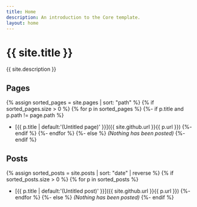 ```yaml
---
title: Home
description: An introduction to the Core template.
layout: home
---
```


# {{ site.title }}

{{ site.description }}

## Pages

{% assign sorted_pages = site.pages | sort: "path" %}
{% if sorted_pages.size > 0 %}
{% for p in sorted_pages %}
{%- if p.title and p.path != page.path %}
- [{{ p.title | default:'(Untitled page)' }}]({{ site.github.url }}{{ p.url }})
{%- endif %}
{%- endfor %}
{%- else %}
_(Nothing has been posted)_
{%- endif %}

## Posts

{% assign sorted_posts = site.posts | sort: "date" | reverse %}
{% if sorted_posts.size > 0 %}
{% for p in sorted_posts %}
- [{{ p.title | default:'(Untitled post)' }}]({{ site.github.url }}{{ p.url }})
{%- endfor %}
{%- else %}
_(Nothing has been posted)_
{%- endif %}